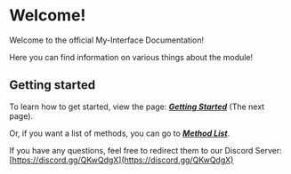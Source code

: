 Welcome!
======================================

Welcome to the official My-Interface Documentation!

Here you can find information on various things about the module!

Getting started
---------------------------------------

To learn how to get started, view the page: [***Getting Started***](https://my-interface.readthedocs.io/en/master/getting_started#implementation) (The next page).

Or, if you want a list of methods, you can go to [***Method List***](https://my-interface.readthedocs.io/en/master/method_&_properties_list).

If you have any questions, feel free to redirect them to our Discord Server:
[https://discord.gg/QKwQdgX](https://discord.gg/QKwQdgX)
